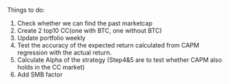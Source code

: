 Things to do: 
1. Check whether we can find the past marketcap
2. Create 2 top10 CC(one with BTC, one without BTC)
3. Update portfolio weekly
4. Test the accuracy of the expected return calculated from CAPM regression with the actual return.
5. Calculate Alpha of the strategy (Step4&5 are to test whether CAPM also holds in the CC market) 
6. Add SMB factor
